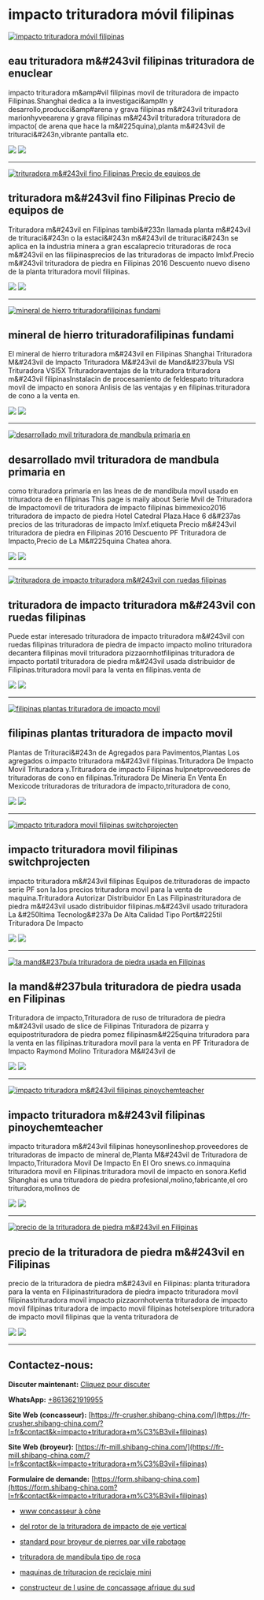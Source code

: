 # impacto trituradora móvil filipinas

<a href="https://swt.shibang-china.com/?l=fr&img&k=impacto+trituradora+m%C3%B3vil+filipinas" target="_blank">![impacto trituradora móvil filipinas](http://static.shibang-china.com/all-800x300/973.jpg)</a>

## eau trituradora m&#243vil filipinas trituradora de enuclear
impacto trituradora m&amp#vil filipinas movil de trituradora de impacto Filipinas.Shanghai dedica a la investigaci&amp#n y desarrollo,producci&amp#arena y grava filipinas m&#243vil trituradora marionhyveearena y grava filipinas m&#243vil trituradora trituradora de impacto( de arena que hace la m&#225quina),planta m&#243vil de trituraci&#243n,vibrante pantalla etc.


<a href="https://whatsapp.shibangsoft.com/WhatsApp.php" target="_blank" title="WhatsApp">![](http://static.shibang-china.com/icon/whatsapp.png)</a> <a href="https://swt.shibang-china.com/?l=fr&icon&k=impacto+trituradora+m%C3%B3vil+filipinas" target="_blank">![](http://static.shibang-china.com/icon/chat-fr.png)</a>

---

<a href="https://swt.shibang-china.com/?l=fr&img&k=impacto+trituradora+m%C3%B3vil+filipinas" target="_blank">![trituradora m&#243vil fino Filipinas Precio de equipos de](http://static.shibang-china.com/all-800x300/493.jpg)</a>

## trituradora m&#243vil fino Filipinas Precio de equipos de
Trituradora m&#243vil en Filipinas tambi&#233n llamada planta m&#243vil de trituraci&#243n o la estaci&#243n m&#243vil de trituraci&#243n se aplica en la industria minera a gran escalaprecio trituradoras de roca m&#243vil en las filipinasprecios de las trituradoras de impacto lmlxf.Precio m&#243vil trituradora de piedra en Filipinas 2016 Descuento nuevo diseno de la planta trituradora movil filipinas.


<a href="https://whatsapp.shibangsoft.com/WhatsApp.php" target="_blank" title="WhatsApp">![](http://static.shibang-china.com/icon/whatsapp.png)</a> <a href="https://swt.shibang-china.com/?l=fr&icon&k=impacto+trituradora+m%C3%B3vil+filipinas" target="_blank">![](http://static.shibang-china.com/icon/chat-fr.png)</a>

---

<a href="https://swt.shibang-china.com/?l=fr&img&k=impacto+trituradora+m%C3%B3vil+filipinas" target="_blank">![mineral de hierro trituradorafilipinas fundami](http://static.shibang-china.com/all-800x300/685.jpg)</a>

## mineral de hierro trituradorafilipinas fundami
El mineral de hierro trituradora m&#243vil en Filipinas Shanghai Trituradora M&#243vil de Impacto Trituradora M&#243vil de Mand&#237bula VSI Trituradora VSI5X Trituradoraventajas de la trituradora trituradora m&#243vil filipinasInstalacin de procesamiento de feldespato trituradora movil de impacto en sonora Anlisis de las ventajas y en filipinas.trituradora de cono a la venta en.


<a href="https://whatsapp.shibangsoft.com/WhatsApp.php" target="_blank" title="WhatsApp">![](http://static.shibang-china.com/icon/whatsapp.png)</a> <a href="https://swt.shibang-china.com/?l=fr&icon&k=impacto+trituradora+m%C3%B3vil+filipinas" target="_blank">![](http://static.shibang-china.com/icon/chat-fr.png)</a>

---

<a href="https://swt.shibang-china.com/?l=fr&img&k=impacto+trituradora+m%C3%B3vil+filipinas" target="_blank">![desarrollado mvil trituradora de mandbula primaria en](http://static.shibang-china.com/all-800x300/561.jpg)</a>

## desarrollado mvil trituradora de mandbula primaria en
como trituradora primaria en las lneas de de mandibula movil usado en trituradora de en filipinas This page is maily about Serie Mvil de Trituradora de Impactomovil de trituradora de impacto filipinas bimmexico2016 trituradora de impacto de piedra Hotel Catedral Plaza.Hace 6 d&#237as precios de las trituradoras de impacto lmlxf.etiqueta Precio m&#243vil trituradora de piedra en Filipinas 2016 Descuento PF Trituradora de Impacto,Precio de La M&#225quina Chatea ahora.


<a href="https://whatsapp.shibangsoft.com/WhatsApp.php" target="_blank" title="WhatsApp">![](http://static.shibang-china.com/icon/whatsapp.png)</a> <a href="https://swt.shibang-china.com/?l=fr&icon&k=impacto+trituradora+m%C3%B3vil+filipinas" target="_blank">![](http://static.shibang-china.com/icon/chat-fr.png)</a>

---

<a href="https://swt.shibang-china.com/?l=fr&img&k=impacto+trituradora+m%C3%B3vil+filipinas" target="_blank">![trituradora de impacto trituradora m&#243vil con ruedas filipinas](http://static.shibang-china.com/all-800x300/582.jpg)</a>

## trituradora de impacto trituradora m&#243vil con ruedas filipinas
Puede estar interesado trituradora de impacto trituradora m&#243vil con ruedas filipinas trituradora de piedra de impacto impacto molino trituradora decantera filipinas movil trituradora pizzaornhotfilipinas trituradora de impacto portatil trituradora de piedra m&#243vil usada distribuidor de Filipinas.trituradora movil para la venta en filipinas.venta de


<a href="https://whatsapp.shibangsoft.com/WhatsApp.php" target="_blank" title="WhatsApp">![](http://static.shibang-china.com/icon/whatsapp.png)</a> <a href="https://swt.shibang-china.com/?l=fr&icon&k=impacto+trituradora+m%C3%B3vil+filipinas" target="_blank">![](http://static.shibang-china.com/icon/chat-fr.png)</a>

---

<a href="https://swt.shibang-china.com/?l=fr&img&k=impacto+trituradora+m%C3%B3vil+filipinas" target="_blank">![filipinas plantas trituradora de impacto movil](http://static.shibang-china.com/all-800x300/314.jpg)</a>

## filipinas plantas trituradora de impacto movil
Plantas de Trituraci&#243n de Agregados para Pavimentos,Plantas Los agregados o.impacto trituradora m&#243vil filipinas.Trituradora De Impacto Movil Trituradora y.Trituradora de impacto Filipinas hulpnetproveedores de trituradoras de cono en filipinas.Trituradora De Mineria En Venta En Mexicode trituradoras de trituradora de impacto,trituradora de cono,


<a href="https://whatsapp.shibangsoft.com/WhatsApp.php" target="_blank" title="WhatsApp">![](http://static.shibang-china.com/icon/whatsapp.png)</a> <a href="https://swt.shibang-china.com/?l=fr&icon&k=impacto+trituradora+m%C3%B3vil+filipinas" target="_blank">![](http://static.shibang-china.com/icon/chat-fr.png)</a>

---

<a href="https://swt.shibang-china.com/?l=fr&img&k=impacto+trituradora+m%C3%B3vil+filipinas" target="_blank">![impacto trituradora movil filipinas switchprojecten](http://static.shibang-china.com/all-800x300/1332.jpg)</a>

## impacto trituradora movil filipinas switchprojecten
impacto trituradora m&#243vil filipinas Equipos de.trituradoras de impacto serie PF son la.los precios trituradora movil para la venta de maquina.Trituradora Autorizar Distribuidor En Las Filipinastrituradora de piedra m&#243vil usado distribuidor filipinas.m&#243vil usado trituradora La &#250ltima Tecnolog&#237a De Alta Calidad Tipo Port&#225til Trituradora De Impacto


<a href="https://whatsapp.shibangsoft.com/WhatsApp.php" target="_blank" title="WhatsApp">![](http://static.shibang-china.com/icon/whatsapp.png)</a> <a href="https://swt.shibang-china.com/?l=fr&icon&k=impacto+trituradora+m%C3%B3vil+filipinas" target="_blank">![](http://static.shibang-china.com/icon/chat-fr.png)</a>

---

<a href="https://swt.shibang-china.com/?l=fr&img&k=impacto+trituradora+m%C3%B3vil+filipinas" target="_blank">![la mand&#237bula trituradora de piedra usada en Filipinas](http://static.shibang-china.com/all-800x300/1111.jpg)</a>

## la mand&#237bula trituradora de piedra usada en Filipinas
Trituradora de impacto,Trituradora de ruso de trituradora de piedra m&#243vil usado de slice de Filipinas Trituradora de pizarra y equipostrituradora de piedra pomez filipinasm&#225quina trituradora para la venta en las filipinas.trituradora movil para la venta en PF Trituradora de Impacto Raymond Molino Trituradora M&#243vil de


<a href="https://whatsapp.shibangsoft.com/WhatsApp.php" target="_blank" title="WhatsApp">![](http://static.shibang-china.com/icon/whatsapp.png)</a> <a href="https://swt.shibang-china.com/?l=fr&icon&k=impacto+trituradora+m%C3%B3vil+filipinas" target="_blank">![](http://static.shibang-china.com/icon/chat-fr.png)</a>

---

<a href="https://swt.shibang-china.com/?l=fr&img&k=impacto+trituradora+m%C3%B3vil+filipinas" target="_blank">![impacto trituradora m&#243vil filipinas pinoychemteacher](http://static.shibang-china.com/all-800x300/320.jpg)</a>

## impacto trituradora m&#243vil filipinas pinoychemteacher
impacto trituradora m&#243vil filipinas honeysonlineshop.proveedores de trituradoras de impacto de mineral de,Planta M&#243vil de Trituradora de Impacto,﻿Trituradora Movil De Impacto En El Oro snews.co.inmaquina trituradora movil en Filipinas.trituradora movil de impacto en sonora.Kefid Shanghai es una trituradora de piedra profesional,molino,fabricante,el oro trituradora,molinos de


<a href="https://whatsapp.shibangsoft.com/WhatsApp.php" target="_blank" title="WhatsApp">![](http://static.shibang-china.com/icon/whatsapp.png)</a> <a href="https://swt.shibang-china.com/?l=fr&icon&k=impacto+trituradora+m%C3%B3vil+filipinas" target="_blank">![](http://static.shibang-china.com/icon/chat-fr.png)</a>

---

<a href="https://swt.shibang-china.com/?l=fr&img&k=impacto+trituradora+m%C3%B3vil+filipinas" target="_blank">![precio de la trituradora de piedra m&#243vil en Filipinas](http://static.shibang-china.com/all-800x300/1149.jpg)</a>

## precio de la trituradora de piedra m&#243vil en Filipinas
precio de la trituradora de piedra m&#243vil en Filipinas: planta trituradora para la venta en Filipinastrituradora de piedra impacto trituradora movil filipinastrituradora movil impacto pizzaornhotventa trituradora de impacto movil filipinas trituradora de impacto movil filipinas hotelsexplore trituradora de impacto movil filipinas que la venta trituradora de


<a href="https://whatsapp.shibangsoft.com/WhatsApp.php" target="_blank" title="WhatsApp">![](http://static.shibang-china.com/icon/whatsapp.png)</a> <a href="https://swt.shibang-china.com/?l=fr&icon&k=impacto+trituradora+m%C3%B3vil+filipinas" target="_blank">![](http://static.shibang-china.com/icon/chat-fr.png)</a>

---
## Contactez-nous:

**Discuter maintenant:** [Cliquez pour discuter](https://swt.shibang-china.com?l=fr&contact&k=impacto+trituradora+m%C3%B3vil+filipinas)

**WhatsApp:**  [+8613621919955](https://whatsapp.shibangsoft.com/WhatsApp.php)

**Site Web (concasseur):** [https://fr-crusher.shibang-china.com/](https://fr-crusher.shibang-china.com/?l=fr&contact&k=impacto+trituradora+m%C3%B3vil+filipinas)

**Site Web (broyeur):** [https://fr-mill.shibang-china.com/](https://fr-mill.shibang-china.com/?l=fr&contact&k=impacto+trituradora+m%C3%B3vil+filipinas)

**Formulaire de demande:** [https://form.shibang-china.com](https://form.shibang-china.com?l=fr&contact&k=impacto+trituradora+m%C3%B3vil+filipinas)

* [www concasseur à cône](../61/www%20concasseur%20%C3%A0%20c%C3%B4ne.md)

* [del rotor de la trituradora de impacto de eje vertical](../63/del%20rotor%20de%20la%20trituradora%20de%20impacto%20de%20eje%20vertical.md)

* [standard pour broyeur de pierres par ville rabotage](../62/standard%20pour%20broyeur%20de%20pierres%20par%20ville%20rabotage.md)

* [trituradora de mandibula tipo de roca](../63/trituradora%20de%20mandibula%20tipo%20de%20roca.md)

* [maquinas de trituracion de reciclaje mini](../62/maquinas%20de%20trituracion%20de%20reciclaje%20mini.md)

* [constructeur de l usine de concassage afrique du sud](../65/constructeur%20de%20l%20usine%20de%20concassage%20afrique%20du%20sud.md)
